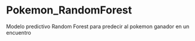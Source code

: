 # Pokemon_RandomForest
Modelo predictivo Random Forest para predecir al pokemon ganador en un encuentro
